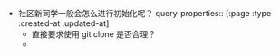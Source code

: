 - 社区新同学一般会怎么进行初始化呢？
  query-properties:: [:page :type :created-at :updated-at]
	- 直接要求使用 git clone 是否合理？
	-